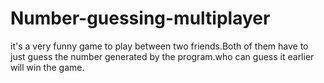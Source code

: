 # Number-guessing-multiplayer
it's a very funny game to play between two friends.Both of them have to just guess the number generated by the program.who can guess it earlier will win the game.
